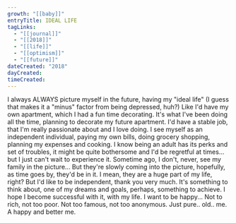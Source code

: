 ```yaml
---
growth: "[[baby]]"
entryTitle: IDEAL LIFE
tagLinks:
  - "[[journal]]"
  - "[[2018]]"
  - "[[life]]"
  - "[[optimism]]"
  - "[[future]]"
dateCreated: "2018"
dayCreated:
timeCreated:
---
```

I always ALWAYS picture myself in the future, having my "ideal life" (I guess that makes it a "minus" factor from being depressed, huh?) Like I'd have my own apartment, which I had a fun time decorating. It's what I've been doing all the time, planning to decorate my future apartment. I'd have a stable job, that I'm really passionate about and I love doing. I see myself as an independent individual, paying my own bills, doing grocery shopping, planning my expenses and cooking. I know being an adult has its perks and set of troubles, it might be quite bothersome and I'd be regretful at times... but I just can't wait to experience it. Sometime ago, I don't, never, see my family in the picture... But they're slowly coming into the picture, hopefully, as time goes by, they'd be in it. I mean, they are a huge part of my life, right? But I'd like to be independent, thank you very much. It's something to think about, one of my dreams and goals, perhaps, something to achieve. I hope I become successful with it, with my life. I want to be happy... Not to rich, not too poor. Not too famous, not too anonymous. Just pure.. old.. me. A happy and better me.